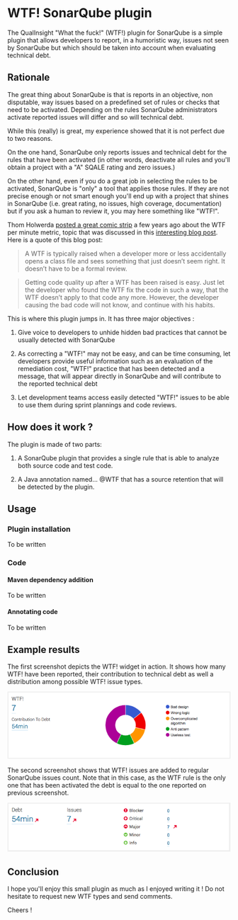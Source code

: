# WTF! SonarQube plugin
The QualInsight "What the fuck!" (WTF!) plugin for SonarQube is a simple plugin that allows developers to report, in a humoristic way, issues not seen by SonarQube but which should be taken into account when evaluating technical debt.

## Rationale

The great thing about SonarQube is that is reports in an objective, non disputable, way issues based on a predefined set of rules or checks that need to be activated. Depending on the rules SonarQube administrators activate reported issues will differ and so will technical debt.

While this (really) is great, my experience showed that it is not perfect due to two reasons. 

On the one hand, SonarQube only reports issues and technical debt for the rules that have been activated (in other words, deactivate all rules and you'll obtain a project with a "A" SQALE rating and zero issues.)

On the other hand, even if you do a great job in selecting the rules to be activated, SonarQube is "only" a tool that applies those rules. If they are not precise enough or not smart enough you'll end up with a project that shines in SonarQube (i.e. great rating, no issues, high coverage, documentation) but if you ask a human to review it, you may here something like "WTF!".

Thom Holwerda [posted a great comic strip](http://www.osnews.com/story/19266/WTFs_m) a few years ago about the WTF per minute metric, topic that was discussed in this [interesting blog post](http://www.gridshore.nl/2008/03/29/how-wtfs-improve-code-quality-awareness/). Here is a quote of this blog post:

> A WTF is typically raised when a developer more or less accidentally opens a class file and sees something that just doesn’t seem right. It doesn’t have to be a formal review.

> Getting code quality up after a WTF has been raised is easy. Just let the developer who found the WTF fix the code in such a way, that the WTF doesn’t apply to that code any more. However, the developer causing the bad code will not know, and continue with his habits.

This is where this plugin jumps in. It has three major objectives :

1. Give voice to developers to unhide hidden bad practices that cannot be usually detected with SonarQube

2. As correcting a "WTF!" may not be easy, and can be time consuming, let developers provide useful information such as an evaluation of the remediation cost, "WTF!" practice that has been detected and a message, that will appear directly in SonarQube and will contribute to the reported technical debt

3. Let development teams access easily detected "WTF!" issues to be able to use them during sprint plannings and code reviews.

## How does it work ?

The plugin is made of two parts:

1. A SonarQube plugin that provides a single rule that is able to analyze both source code and test code. 

2. A Java annotation named... @WTF that has a source retention that will be detected by the plugin.


## Usage

### Plugin installation

To be written

### Code

#### Maven dependency addition

To be written

#### Annotating code

To be written

## Example results

The first screenshot depicts the WTF! widget in action. It shows how many WTF! have been reported, their contribution to technical debt as well a distribution among possible WTF! issue types. 

![WTF! Measures Widget](wtf_widget.png)

The second screenshot shows that WTF! issues are added to regular SonarQube issues count. Note that in this case, as the WTF rule is the only one that has been activated the debt is equal to the one reported on previous screenshot.   

![WTF! Measures Widget](wtf_issues.png)

## Conclusion

I hope you'll enjoy this small plugin as much as I enjoyed writing it ! Do not hesitate to request new WTF types and send comments.

Cheers !

